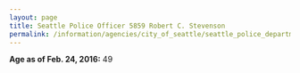 ```yaml
---
layout: page
title: Seattle Police Officer 5859 Robert C. Stevenson
permalink: /information/agencies/city_of_seattle/seattle_police_department/copbook/5859/
---
```


**Age as of Feb. 24, 2016:** 49
